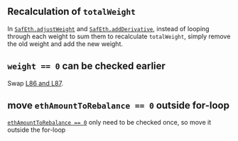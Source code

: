 
## Recalculation of `totalWeight`
In [`SafEth.adjustWeight`](https://github.com/code-423n4/2023-03-asymmetry/blob/44b5cd94ebedc187a08884a7f685e950e987261c/contracts/SafEth/SafEth.sol#L165-L175) and [`SafEth.addDerivative`](https://github.com/code-423n4/2023-03-asymmetry/blob/44b5cd94ebedc187a08884a7f685e950e987261c/contracts/SafEth/SafEth.sol#L182-L195), instead of looping through each weight to sum them to recalculate `totalWeight`, simply remove the old weight and add the new weight.

## `weight == 0` can be checked earlier
Swap [L86 and L87](https://github.com/code-423n4/2023-03-asymmetry/blob/44b5cd94ebedc187a08884a7f685e950e987261c/contracts/SafEth/SafEth.sol#L86-L87).

## move `ethAmountToRebalance == 0` outside for-loop
[`ethAmountToRebalance == 0`](https://github.com/code-423n4/2023-03-asymmetry/blob/44b5cd94ebedc187a08884a7f685e950e987261c/contracts/SafEth/SafEth.sol#L148) only need to be checked once, so move it outside the for-loop